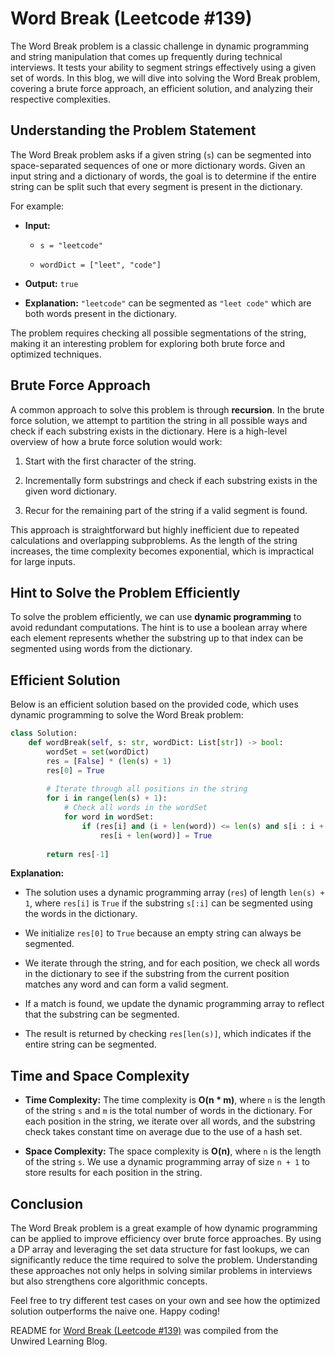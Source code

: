 # Word Break (Leetcode #139)

The Word Break problem is a classic challenge in dynamic programming and string manipulation that comes up frequently during technical interviews. It tests your ability to segment strings effectively using a given set of words. In this blog, we will dive into solving the Word Break problem, covering a brute force approach, an efficient solution, and analyzing their respective complexities.

## Understanding the Problem Statement

The Word Break problem asks if a given string (`s`) can be segmented into space-separated sequences of one or more dictionary words. Given an input string and a dictionary of words, the goal is to determine if the entire string can be split such that every segment is present in the dictionary.

For example:

* **Input:**
    
    * `s = "leetcode"`
        
    * `wordDict = ["leet", "code"]`
        
* **Output:** `true`
    
* **Explanation:** `"leetcode"` can be segmented as `"leet code"` which are both words present in the dictionary.
    

The problem requires checking all possible segmentations of the string, making it an interesting problem for exploring both brute force and optimized techniques.

## Brute Force Approach

A common approach to solve this problem is through **recursion**. In the brute force solution, we attempt to partition the string in all possible ways and check if each substring exists in the dictionary. Here is a high-level overview of how a brute force solution would work:

1. Start with the first character of the string.
    
2. Incrementally form substrings and check if each substring exists in the given word dictionary.
    
3. Recur for the remaining part of the string if a valid segment is found.
    

This approach is straightforward but highly inefficient due to repeated calculations and overlapping subproblems. As the length of the string increases, the time complexity becomes exponential, which is impractical for large inputs.

## Hint to Solve the Problem Efficiently

To solve the problem efficiently, we can use **dynamic programming** to avoid redundant computations. The hint is to use a boolean array where each element represents whether the substring up to that index can be segmented using words from the dictionary.

## Efficient Solution

Below is an efficient solution based on the provided code, which uses dynamic programming to solve the Word Break problem:

```python
class Solution:
    def wordBreak(self, s: str, wordDict: List[str]) -> bool:
        wordSet = set(wordDict)
        res = [False] * (len(s) + 1)
        res[0] = True
        
        # Iterate through all positions in the string
        for i in range(len(s) + 1):
            # Check all words in the wordSet
            for word in wordSet:
                if (res[i] and (i + len(word)) <= len(s) and s[i : i + len(word)] in wordSet):
                    res[i + len(word)] = True
        
        return res[-1]
```

**Explanation:**

* The solution uses a dynamic programming array (`res`) of length `len(s) + 1`, where `res[i]` is `True` if the substring `s[:i]` can be segmented using the words in the dictionary.
    
* We initialize `res[0]` to `True` because an empty string can always be segmented.
    
* We iterate through the string, and for each position, we check all words in the dictionary to see if the substring from the current position matches any word and can form a valid segment.
    
* If a match is found, we update the dynamic programming array to reflect that the substring can be segmented.
    
* The result is returned by checking `res[len(s)]`, which indicates if the entire string can be segmented.
    

## Time and Space Complexity

* **Time Complexity:** The time complexity is **O(n \* m)**, where `n` is the length of the string `s` and `m` is the total number of words in the dictionary. For each position in the string, we iterate over all words, and the substring check takes constant time on average due to the use of a hash set.
    
* **Space Complexity:** The space complexity is **O(n)**, where `n` is the length of the string `s`. We use a dynamic programming array of size `n + 1` to store results for each position in the string.
    

## Conclusion

The Word Break problem is a great example of how dynamic programming can be applied to improve efficiency over brute force approaches. By using a DP array and leveraging the set data structure for fast lookups, we can significantly reduce the time required to solve the problem. Understanding these approaches not only helps in solving similar problems in interviews but also strengthens core algorithmic concepts.

Feel free to try different test cases on your own and see how the optimized solution outperforms the naive one. Happy coding!

README for [Word Break (Leetcode #139)](https://blog.unwiredlearning.com/word-break) was compiled from the Unwired Learning Blog.